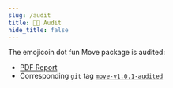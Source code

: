 ```yaml
---
slug: /audit
title: 🧑‍💻 Audit
hide_title: false
---
```


The emojicoin dot fun Move package is audited:

- [PDF Report]
- Corresponding `git` tag [`move-v1.0.1-audited`]

[pdf report]: https://econia-labs.notion.site/emojicoin-dot-fun-audit-8806ffea2b594c8e846ce3d32e5630b9
[`move-v1.0.1-audited`]: https://github.com/econia-labs/emojicoin-dot-fun/releases/tag/move-v1.0.1-audited
